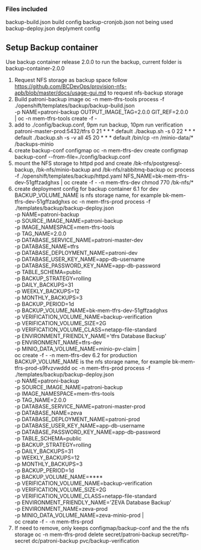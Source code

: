 ### Files included

backup-build.json build config
backup-cronjob.json not being used
backup-deploy.json deplyment config

## Setup Backup container
Use backup container release 2.0.0 to run the backup, current folder is backup-container-2.0.0
1. Request NFS storage as backup space
follow https://github.com/BCDevOps/provision-nfs-apb/blob/master/docs/usage-gui.md to request nfs-backup storage
2. Build patroni-backup image
oc -n mem-tfrs-tools process -f ./openshift/templates/backup/backup-build.json \
-p NAME=patroni-backup OUTPUT_IMAGE_TAG=2.0.0 GIT_REF=2.0.0 \
| oc -n mem-tfrs-tools create -f -
3. add to ./config/backup.conf, 9pm run backup, 10pm run verification
patroni-master-prod:5432/tfrs
0 21 * * * default ./backup.sh -s
0 22 * * * default ./backup.sh -s -v all
45 20 * * * default /bin/cp -rn /minio-data/* /backups-minio
4. create backup-conf configmap
oc -n mem-tfrs-dev create configmap backup-conf --from-file=./config/backup.conf
5. mount the NFS storage to httpd pod and create /bk-nfs/postgresql-backup, /bk-nfs/minio-backup and /bk-nfs/rabbitmq-backup
oc process -f ./openshift/templates/backup/httpd.yaml NFS_NAME=bk-mem-tfrs-dev-51gffzadghxs | oc create -f - -n mem-tfrs-dev
chmod 770 /bk-nfs/*
6. create deployment config for backup container
6.1 for dev
BACKUP_VOLUME_NAME is nfs storage name, for example bk-mem-tfrs-dev-51gffzadghxs
oc -n mem-tfrs-prod process -f ./templates/backup/backup-deploy.json \
  -p NAME=patroni-backup \
  -p SOURCE_IMAGE_NAME=patroni-backup \
  -p IMAGE_NAMESPACE=mem-tfrs-tools \
  -p TAG_NAME=2.0.0 \
  -p DATABASE_SERVICE_NAME=patroni-master-dev \
  -p DATABASE_NAME=tfrs \
  -p DATABASE_DEPLOYMENT_NAME=patroni-dev \
  -p DATABASE_USER_KEY_NAME=app-db-username \
  -p DATABASE_PASSWORD_KEY_NAME=app-db-password \
  -p TABLE_SCHEMA=public \
  -p BACKUP_STRATEGY=rolling \
  -p DAILY_BACKUPS=31 \
  -p WEEKLY_BACKUPS=12 \
  -p MONTHLY_BACKUPS=3 \
  -p BACKUP_PERIOD=1d \
  -p BACKUP_VOLUME_NAME=bk-mem-tfrs-dev-51gffzadghxs \
  -p VERIFICATION_VOLUME_NAME=backup-verification \
  -p VERIFICATION_VOLUME_SIZE=2G \
  -p VERIFICATION_VOLUME_CLASS=netapp-file-standard \
  -p ENVIRONMENT_FRIENDLY_NAME='tfrs Database Backup' \
  -p ENVIRONMENT_NAME=tfrs-dev \
  -p MINIO_DATA_VOLUME_NAME=minio-pv-claim | \
  oc create -f - -n mem-tfrs-dev
6.2 for production
BACKUP_VOLUME_NAME is the nfs storage name, for example bk-mem-tfrs-prod-s9fvzvwddd
oc -n mem-tfrs-prod process -f ./templates/backup/backup-deploy.json \
  -p NAME=patroni-backup \
  -p SOURCE_IMAGE_NAME=patroni-backup \
  -p IMAGE_NAMESPACE=mem-tfrs-tools \
  -p TAG_NAME=2.0.0 \
  -p DATABASE_SERVICE_NAME=patroni-master-prod \
  -p DATABASE_NAME=zeva \
  -p DATABASE_DEPLOYMENT_NAME=patroni-prod \
  -p DATABASE_USER_KEY_NAME=app-db-username \
  -p DATABASE_PASSWORD_KEY_NAME=app-db-password \
  -p TABLE_SCHEMA=public \
  -p BACKUP_STRATEGY=rolling \
  -p DAILY_BACKUPS=31 \
  -p WEEKLY_BACKUPS=12 \
  -p MONTHLY_BACKUPS=3 \
  -p BACKUP_PERIOD=1d \
  -p BACKUP_VOLUME_NAME=**** \
  -p VERIFICATION_VOLUME_NAME=backup-verification \
  -p VERIFICATION_VOLUME_SIZE=2G \
  -p VERIFICATION_VOLUME_CLASS=netapp-file-standard \
  -p ENVIRONMENT_FRIENDLY_NAME='ZEVA Database Backup' \
  -p ENVIRONMENT_NAME=zeva-prod \
  -p MINIO_DATA_VOLUME_NAME=zeva-minio-prod | \
  oc create -f - -n mem-tfrs-prod
7. If need to remove, only keeps configmap/backup-conf and the the nfs storage
oc -n mem-tfrs-prod delete secret/patroni-backup secret/ftp-secret dc/patroni-backup pvc/backup-verification 
